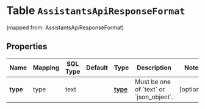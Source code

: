 
# Table `AssistantsApiResponseFormat`
(mapped from: AssistantsApiResponseFormat)

## Properties
Name | Mapping | SQL Type | Default | Type | Description | Notes
---- | ------- | -------- | ------- | ---- | ----------- | -----
**type** | type | text |  | [**type**](#Type) | Must be one of &#x60;text&#x60; or &#x60;json_object&#x60;. |  [optional]



